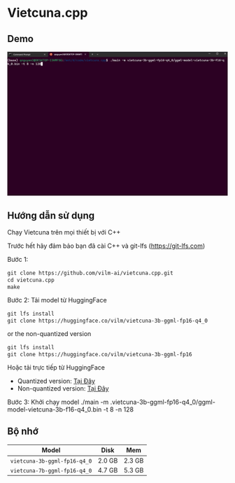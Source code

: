 # Vietcuna.cpp

## Demo

![vietcuna-3b](assets/demo.gif)

## Hướng dẫn sử dụng
Chạy Vietcuna trên mọi thiết bị với C++

Trước hết hãy đảm bảo bạn đã cài C++ và git-lfs (https://git-lfs.com)

Bước 1:
```
git clone https://github.com/vilm-ai/vietcuna.cpp.git
cd vietcuna.cpp
make
```

Bước 2: Tải model từ HuggingFace
```
git lfs install
git clone https://huggingface.co/vilm/vietcuna-3b-ggml-fp16-q4_0
```
or the non-quantized version
```
git lfs install
git clone https://huggingface.co/vilm/vietcuna-3b-ggml-fp16
```

Hoặc tải trực tiếp từ HuggingFace

- Quantized version: [Tại Đây](https://huggingface.co/vilm/vietcuna-3b-ggml-fp16-q4_0)
- Non-quantized version: [Tại Đây](https://huggingface.co/vilm/vietcuna-3b-ggml-fp16)

Bước 3: Khởi chạy model
./main -m .vietcuna-3b-ggml-fp16-q4_0/ggml-model-vietcuna-3b-f16-q4_0.bin -t 8 -n 128

## Bộ nhớ

| Model | Disk | Mem |
| --- | --- | --- |
| `vietcuna-3b-ggml-fp16-q4_0` | 2.0 GB | 2.3 GB |
| `vietcuna-7b-ggml-fp16-q4_0` | 4.7 GB | 5.3 GB |